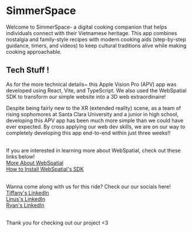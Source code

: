 # SimmerSpace

Welcome to SimmerSpace- a digital cooking companion that helps individuals connect with their Vietnamese heritage. This app combines nostalgia and family-style recipes with modern cooking aids (step-by-step guidance, timers, and videos) to keep cultural traditions alive while making cooking approachable. <br/>

## Tech Stuff ! 

As for the more technical details~ this Apple Vision Pro (APV) app was developed using React, Vite, and TypeScript. We also used the WebSpatial SDK to transform our simple website into a 3D web extraordinaire! <br/>

Despite being fairly new to the XR (extended reality) scene, as a team of rising sophomores at Santa Clara University and a junior in high school, developing this APV app has been much more simple than we could have ever expected. By cross applying our web dev skills, we are on our way to completely developing this app end-to-end within just three weeks!! <br/><br/>
<!-- were able to create -->

If you are interested in learning more about WebSpatial, check out these links below! <br/>
[More About WebSpatial](https://webspatial.dev/)<br/>
[How to Install WebSpatial's SDK](https://webspatial.dev/docs/quick-example#init-scene)<br/><br/>

Wanna come along with us for this ride? Check our our socials here! <br/>
[Tiffany's LinkedIn](https://www.linkedin.com/in/tiffany-le-b5a8b1206/) <br/>
[Linus's LinkedIn](https://www.linkedin.com/in/linus-wong-1807b7347/) <br/>
[Ryan's LinkedIn](https://www.linkedin.com/in/ryan-le-b44854382/) <br/><br/>


Thank you for checking out our project <3 
